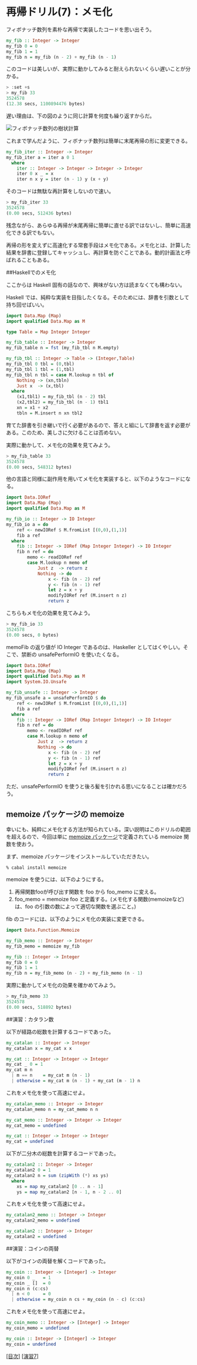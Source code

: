 # 再帰ドリル(7)：メモ化

フィボナッチ数列を素朴な再帰で実装したコードを思い出そう。

```haskell
my_fib :: Integer -> Integer
my_fib 0 = 0
my_fib 1 = 1
my_fib n = my_fib (n - 2) + my_fib (n - 1)
```

このコードは美しいが、実際に動かしてみると耐えられないくらい遅いことが分かる。

```haskell
> :set +s
> my_fib 33
3524578
(12.38 secs, 1100894476 bytes)
```

遅い理由は、下の図のように同じ計算を何度も繰り返すからだ。

![フィボナッチ数列の樹状計算](figs/fib-tree.png?raw=true)

これまで学んだように、フィボナッチ数列は簡単に末尾再帰の形に変更できる。

```haskell
my_fib_iter :: Integer -> Integer
my_fib_iter a = iter a 0 1
  where
    iter :: Integer -> Integer -> Integer -> Integer
    iter 0 x _ = x
    iter n x y = iter (n - 1) y (x + y)
```

そのコードは無駄な再計算をしないので速い。

```haskell
> my_fib_iter 33
3524578
(0.00 secs, 512436 bytes)
```

残念ながら、あらゆる再帰が末尾再帰に簡単に直せる訳ではないし、簡単に高速化できる訳でもない。

再帰の形を変えずに高速化する常套手段はメモ化である。メモ化とは、計算した結果を辞書に登録してキャッシュし、再計算を防ぐことである。動的計画法と呼ばれることもある。

##Haskellでのメモ化

ここからは Haskell 固有の話なので、興味がない方は読まなくても構わない。

Haskell では、純粋な実装を目指したくなる。そのためには、辞書を引数として持ち回せばいい。

```haskell
import Data.Map (Map)
import qualified Data.Map as M

type Table = Map Integer Integer

my_fib_table :: Integer -> Integer
my_fib_table n = fst (my_fib_tbl n M.empty)

my_fib_tbl :: Integer -> Table -> (Integer,Table)
my_fib_tbl 0 tbl = (0,tbl)
my_fib_tbl 1 tbl = (1,tbl)
my_fib_tbl n tbl = case M.lookup n tbl of
    Nothing -> (xn,tbln)
    Just x  -> (x,tbl)
  where
    (x1,tbl1) = my_fib_tbl (n - 2) tbl
    (x2,tbl2) = my_fib_tbl (n - 1) tbl1
    xn = x1 + x2
    tbln = M.insert n xn tbl2
```

育てた辞書を引き継いで行く必要があるので、答えと組にして辞書を返す必要がある。このため、美しさに欠けることは否めない。

実際に動かして、メモ化の効果を見てみよう。

```haskell
> my_fib_table 33
3524578
(0.00 secs, 548312 bytes)
```

他の言語と同様に副作用を用いてメモ化を実装すると、以下のようなコードになる。

```haskell
import Data.IORef
import Data.Map (Map)
import qualified Data.Map as M

my_fib_io :: Integer -> IO Integer
my_fib_io a = do
    ref <- newIORef $ M.fromList [(0,0),(1,1)]
    fib a ref
  where
    fib :: Integer -> IORef (Map Integer Integer) -> IO Integer
    fib n ref = do
        memo <- readIORef ref
        case M.lookup n memo of
            Just z  -> return z
            Nothing -> do
                x <- fib (n - 2) ref
                y <- fib (n - 1) ref
                let z = x + y
                modifyIORef ref (M.insert n z)
                return z
```

こちらもメモ化の効果を見てみよう。

```haskell
> my_fib_io 33
3524578
(0.00 secs, 0 bytes)
```

memoFib の返り値が IO Integer であるのは、Haskeller としてはくやしい。そこで、禁断の unsafePerformIO を使いたくなる。

```haskell
import Data.IORef
import Data.Map (Map)
import qualified Data.Map as M
import System.IO.Unsafe

my_fib_unsafe :: Integer -> Integer
my_fib_unsafe a = unsafePerformIO $ do
    ref <- newIORef $ M.fromList [(0,0),(1,1)]
    fib a ref
  where
    fib :: Integer -> IORef (Map Integer Integer) -> IO Integer
    fib n ref = do
        memo <- readIORef ref
        case M.lookup n memo of
            Just z  -> return z
            Nothing -> do
                x <- fib (n - 2) ref
                y <- fib (n - 1) ref
                let z = x + y
                modifyIORef ref (M.insert n z)
                return z
```

ただ、unsafePerformIO を使うと後ろ髪を引かれる思いになることは確かだろう。

## memoize パッケージの memoize

幸いにも、純粋にメモ化する方法が知られている。深い説明はこのドリルの範囲を超えるので、今回は単に [memoize パッケージ](http://hackage.haskell.org/packages/archive/memoize/latest/doc/html/Data-Function-Memoize.html)で定義されている memoize 関数を使おう。

まず、memoize パッケージをインストールしていただきたい。

    % cabal install memoize

memoize を使うには、以下のようにする。

1. 再帰関数fooが呼び出す関数を foo から foo_memo に変える。
2. foo_memo = memoize foo と定義する。(メモ化する関数(memoizeなど)は、foo の引数の数によって適切な関数を選ぶこと。)

fib のコードには、以下のようにメモ化の実装に変更できる。

```haskell
import Data.Function.Memoize

my_fib_memo :: Integer -> Integer
my_fib_memo = memoize my_fib

my_fib :: Integer -> Integer
my_fib 0 = 0
my_fib 1 = 1
my_fib n = my_fib_memo (n - 2) + my_fib_memo (n - 1)
```

実際に動かしてメモ化の効果を確かめてみよう。

```haskell
> my_fib_memo 33
3524578
(0.00 secs, 518892 bytes)
```

##演習：カタラン数

以下が経路の総数を計算するコードであった。

```haskell
my_catalan :: Integer -> Integer
my_catalan x = my_cat x x

my_cat :: Integer -> Integer -> Integer
my_cat _ 0 = 1
my_cat m n
  | m == n    = my_cat m (n - 1)
  | otherwise = my_cat m (n - 1) + my_cat (m - 1) n
```

これをメモ化を使って高速にせよ。

```haskell
my_catalan_memo :: Integer -> Integer
my_catalan_memo n = my_cat_memo n n

my_cat_memo :: Integer -> Integer -> Integer
my_cat_memo = undefined

my_cat :: Integer -> Integer -> Integer
my_cat = undefined
```

以下が二分木の総数を計算するコードであった。

```haskell
my_catalan2 :: Integer -> Integer
my_catalan2 0 = 1
my_catalan2 n = sum (zipWith (*) xs ys)
  where
    xs = map my_catalan2 [0 .. n - 1]
    ys = map my_catalan2 [n - 1, n - 2 .. 0]
```

これをメモ化を使って高速にせよ。

```haskell
my_catalan2_memo :: Integer -> Integer
my_catalan2_memo = undefined

my_catalan2 :: Integer -> Integer
my_catalan2 = undefined
```

##演習：コインの両替

以下がコインの両替を解くコードであった。

```haskell
my_coin :: Integer -> [Integer] -> Integer
my_coin 0 _   = 1
my_coin _ []  = 0
my_coin n (c:cs)
  | n < 0     = 0
  | otherwise = my_coin n cs + my_coin (n - c) (c:cs)
```

これをメモ化を使って高速にせよ。

```haskell
my_coin_memo :: Integer -> [Integer] -> Integer
my_coin_memo = undefined

my_coin :: Integer -> [Integer] -> Integer
my_coin = undefined
```

[[目次]](../README.md) [[演習7]](../exercise/7.hs)
